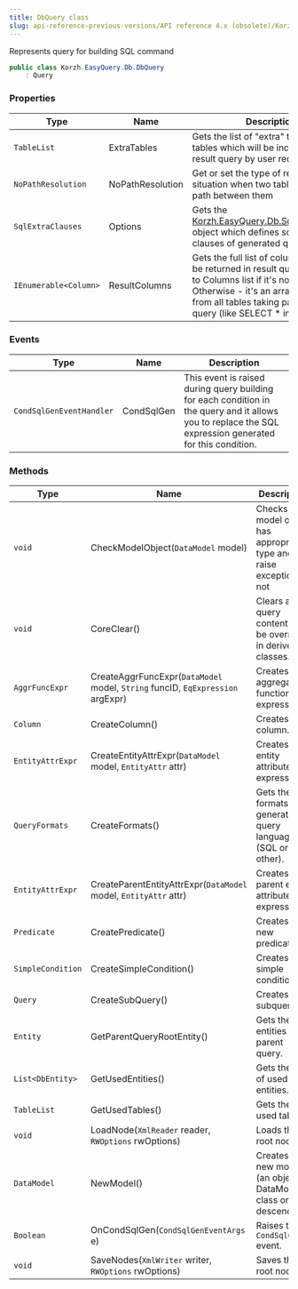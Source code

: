 ```yaml
---
title: DbQuery class
slug: api-reference-previous-versions/API reference 4.x (obsolete)/Korzh.EasyQuery.Db namespace/dbquery-class
---
```



Represents query for building SQL command
```csharp
public class Korzh.EasyQuery.Db.DbQuery
    : Query

```

### Properties

| Type | Name | Description | 
| --- | --- | --- | 
| `TableList` | ExtraTables | Gets the list of "extra" tables (the tables which will be included into result query by user request). | 
| `NoPathResolution` | NoPathResolution | Get or set the type of reaction for the situation when two tables have no path between them | 
| `SqlExtraClauses` | Options | Gets the [Korzh.EasyQuery.Db.SqlExtraClauses](/api-reference-4x/korzh-easyquery-db-namespace/sqlextraclauses-class) object which defines some extra clauses of generated query. | 
| `IEnumerable<Column>` | ResultColumns | Gets the full list of columns which will be returned in result query.  It equals to Columns list if it's not empty. Otherwise - it's an array of all fields from all tables taking part in this query (like SELECT * in SQL). | 


### Events

| Type | Name | Description | 
| --- | --- | --- | 
| `CondSqlGenEventHandler` | CondSqlGen | This event is raised during query building for each condition in the query and it  allows you to replace the SQL expression generated for this condition. | 


### Methods

| Type | Name | Description | 
| --- | --- | --- | 
| `void` | CheckModelObject(`DataModel` model) | Checks if model object has appropriate type and raise exception if not | 
| `void` | CoreClear() | Clears all query content. Can be overriden in derived classes. | 
| `AggrFuncExpr` | CreateAggrFuncExpr(`DataModel` model, `String` funcID, `EqExpression` argExpr) | Creates the aggregate function expression. | 
| `Column` | CreateColumn() | Creates the column. | 
| `EntityAttrExpr` | CreateEntityAttrExpr(`DataModel` model, `EntityAttr` attr) | Creates the entity attribute expression. | 
| `QueryFormats` | CreateFormats() | Gets the formats of generated query language (SQL or other). | 
| `EntityAttrExpr` | CreateParentEntityAttrExpr(`DataModel` model, `EntityAttr` attr) | Creates the parent entity attribute expression. | 
| `Predicate` | CreatePredicate() | Creates a new predicate. | 
| `SimpleCondition` | CreateSimpleCondition() | Creates the simple condition. | 
| `Query` | CreateSubQuery() | Creates the subquery. | 
| `Entity` | GetParentQueryRootEntity() | Gets the entities from parent query. | 
| `List<DbEntity>` | GetUsedEntities() | Gets the list of used entities. | 
| `TableList` | GetUsedTables() | Gets the used tables. | 
| `void` | LoadNode(`XmlReader` reader, `RWOptions` rwOptions) | Loads the root node. | 
| `DataModel` | NewModel() | Creates a new model (an object of DataModel class or its descendant). | 
| `Boolean` | OnCondSqlGen(`CondSqlGenEventArgs` e) | Raises the `CondSqlGen` event. | 
| `void` | SaveNodes(`XmlWriter` writer, `RWOptions` rwOptions) | Saves the root nodes. |